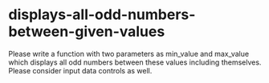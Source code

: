 # displays-all-odd-numbers-between-given-values

Please write a function with two parameters as min_value and max_value which displays all odd numbers between these values including themselves. Please consider input data controls as well.